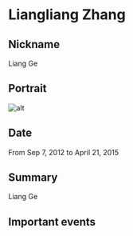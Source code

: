 # Liangliang Zhang

## Nickname

Liang Ge

## Portrait

![alt](/blog/images/liangliangzhang-portrait.jpg)

## Date

From Sep 7, 2012 to April 21, 2015

## Summary

Liang Ge 


## Important events

## 
